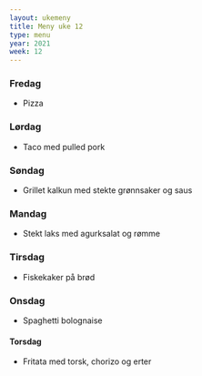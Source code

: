 ```yaml
---
layout: ukemeny
title: Meny uke 12
type: menu
year: 2021
week: 12
---
```


### Fredag

- Pizza

### Lørdag

- Taco med pulled pork

### Søndag

- Grillet kalkun med stekte grønnsaker og saus

### Mandag

- Stekt laks med agurksalat og rømme

### Tirsdag

- Fiskekaker på brød

### Onsdag

- Spaghetti bolognaise

#### Torsdag

- Fritata med torsk, chorizo og erter
